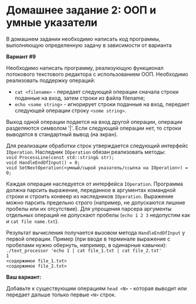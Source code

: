 # Домашнее задание 2: ООП и умные указатели

В домашнем задании необходимо написать код программы, выполняющую определенную
задачу в зависимости от варианта

**Вариант #9**

Необходимо написать программу, реализующую функционал потокового текстового
редактора с использованием ООП. Необходимо реализовать поддержку операций:
- `cat <filename>` - передает следующей операции сначала строки поданные на
вход, затем строки из файла filename;
- `echo <some string>` - игнорирует строки поданные на вход, передает следующей
операции строку `<some string>`.

Выход одной операции подается на вход другой операции, операции разделяются
символом '|'. Если следующей операции нет, то строки выводятся в стандартный
вывод (на экран).

Для реализации обработки строк утверждается следующий интерфейс `IOperation`.
Наследник `IOperation` обязан реализовать методы:  
`void ProcessLine(const std::string& str);`  
`void HandleEndOfInput() = 0;`  
`void SetNextOperation(<умный/сырой указатель/ссылка на IOperation>) = 0;`

Каждая операция наследуется от интерфейса `IOperation`. Программа должна парсить
выражение, переданное в аргументах командной строки и строить конвеер из
наследников `IOperation`. Выражение можно парсить предельно строго (например,
не допускаются лишние пробелы или их отсутствие). Для упрощения парсера
аргументы отдельных операций не допускают пробелы (`echo 1 2 3` недопустим как и
`cat file name.txt`).

Результат вычисления получается вызовом метода `HandleEndOfInput` у первой
операции. Пример (при вводе в терминале выражение с пробелами нужно обернуть,
например, в одинарные кавычки):  
`./text_processor 'echo 1 | cat file_1.txt | cat file_2.txt'`  
`1`  
`<содержимое file_1.txt>`  
`<содержимое file_2.txt>`

**Ваш вариант:**

Добавьте к существующим операциям `head <N>` - которая выводит или передает
дальше только первые `<N>` строк.
